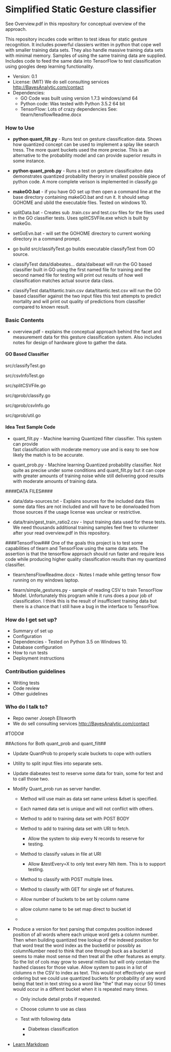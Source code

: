 # Simplified Static Gesture classifier  #

See Overview.pdf in this repository for conceptual overview of the approach.

This repository incudes code written to test ideas for static gesture recognition. It includes powerful classiers written in python that cope well with smaller training data sets.  They also handle massive training data sets with minimal memory.    Samples of using the same training data are supplied.  Includes code to feed the same data into TensorFlow to test classification using googles deep learning functionality.

 * Version: 0.1
 * License: (MIT) We do sell consulting services http://BayesAnalytic.com/contact
 * Dependencies: 
    - GO Code was built using version 1.7.3 windows/amd 64
    - Python code: Was tested with Python 3.5.2 64 bit
    - TensorFlow: Lots of crazy dependencies See: tlearn/tensflowReadme.docx 

### How to Use ###
  * **python quant_filt.py** - Runs test on gesture classification data.
    Shows how quantized concept can be used to implement a
    splay like search tress.  The more quant buckets used 
    the more precise.  This is an alternative to the probability
    model and can provide superior results in some instance.
  
  * **python quant_prob.py** - Runs a test on gesture classificaiton data
    demonstrates quantized probability therory in smallest possible 
    piece of python code.  A more complete verison is implemented 
    in classify.go 
    
  * **makeGO.bat** - if you have GO set up then open a command line at
    the base directory containing makeGO.bat and run it.   It should
    setup GOHOME and ubild the executable files. Tested on windows 10.
    
  * splitData.bat - Creates sub .train.csv and test.csv files for the files
    used in the GO classifier tests. Uses splitCSVFile.exe which is built
    by makeGo. 
    
  * setGoEvn.bat - will set the GOHOME directory to current working directory
    in a command prompt.
    
  * go build src/classifyTest.go 
    builds executable classifyTest from GO source. 
    
  * classifyTest data/diabeates...  data/daibeaat 
    will run the GO based classifier built in GO using
    the first named file for training and the second named
    file for testing will print out results of how well classification
    matches actual source data class.
    
  * classifyTest data/titantic.train.csv data/titantic.test.csv
    will run the GO based classifier against the two input files
    this test attempts to predict mortality and will print out
    quality of predictions from classifier compared to known
    result. 
    

### Basic Contents ###
* overview.pdf - explains the conceptual approach behind the facet and measurement data for this
  gesture classification system.  Also includes notes for design of hardware glove to gather the data.
 
#### GO Based Classifier ####
  src/classifyTest.go
  
  src/csvInfoTest.go
  
  src/splitCSVFile.go 
  
  src/qprob/classify.go
  
  src/qprob/csvInfo.go
  
  src/qprob/util.go
  
  
  
 
  
#### Idea Test Sample Code ####
* quant_filt.py  - Machine learning Quantized filter classifier.  This system can provide  
   fast classification with moderate memory use and is easy to see how likely the match is to
   be accurate.

* quant_prob.py - Machine learning Quantized probability classifier. Not quite as precise under
   some conditions and quant_filt.py but it can cope with greater amounts of training noise while
   still delivering good results with moderate amounts of training data.  
 

####DATA FILES####
 * data/data-sources.txt - Explains sources for the included data files
   some data files are not included and will have to be donwloaded from
   those sources if the usage license was unclear or restrictive.
   
 * data/train/gest_train_ratio2.csv - Input training data used for these tests.  We need thousands additional training samples feel free to volunteer after your read overview.pdf in this repository.


####TensorFlow###
 One of the goals this project is to test some
 capabilities of tlearn and TensorFlow using the 
 same data sets.   The assertion is that the 
 tensorflow approach should run faster and require
 less code while producing higher quality classification
 results than my quantized classifier. 
 
* tlearn/tensFlowReadme.docx - Notes I made while getting tensor flow running on my windows laptop.


* tlearn/simple_gestures.py - sample of reading CSV to  train TensorFlow Model.
   Unfortunately this program while it runs does a pour job of classification. I think
   this is the result of insufficient training data but there is a chance that I still have
   a bug in the interface to TensorFlow.




### How do I get set up? ###

* Summary of set up
* Configuration
* Dependencies - Tested on Python 3.5 on Windows 10.
* Database configuration
* How to run tests
* Deployment instructions

### Contribution guidelines ###

* Writing tests
* Code review
* Other guidelines

### Who do I talk to? ###

* Repo owner Joseph Ellsworth
* We do sell consulting services http://BayesAnalytic.com/contact


#TODO#

##Actions for Both quant_prob and quant_filt##
* Update QuantProb to properly scale buckets to cope with outliers
* Utility to split input files into separate sets.
* Update diabeates test to reserve some data for train, some for test
  and to call those two. 

  
  
* Modify Quant_prob run as server handler. 
  * Method will use main as data set name unless &dset is specified.
  * Each named data set is unique and will not conflict with others.
  * Method to add to training data set with POST BODY
  * Method to add to training data set with URI to fetch.
    * Allow the system to skip every N records to reserve for 
    * testing.
  * Method to classify values in file at URI 
    * Allow &testEvery=X to only test every Nth
      item.  This is to support testing.     
  * Method to classify with POST multiple lines.
  * Method to classify with GET for single set of features.
  * Allow number of buckets to be set by column name
  * allow column name to be set map direct to bucket id

  *    
* Produce a version for text parsing that computes position
    indexed position of all words where each unique word gets 
    a column number.   Then when building quantized tree 
    lookup of the indexed position for that word  treat the word 
    index as the bucketId or possibly as columnNumber need to think
    that one through buck as a bucket id seems to make most sense
    nd then 
    treat all the other features as empty. So the list of cols
    may grow to several million but will only contain the hashed
    classes for those value. Allow system to pass in a list
    of clolumns n the CSV to index as text.  This would not 
    effectively use word ordering but we could use quantized buckets
    for probability of any word being that text in text string so
    a word like "the" that may occur 50 times would occur in a differnt
    bucket when it is repeated many times. 
  * Only include detail probs if requested.
  * Choose column to use as class

  * Test with following data
     * Diabeteas classification
     * 
     

* [Learn Markdown](https://bitbucket.org/tutorials/markdowndemo)
